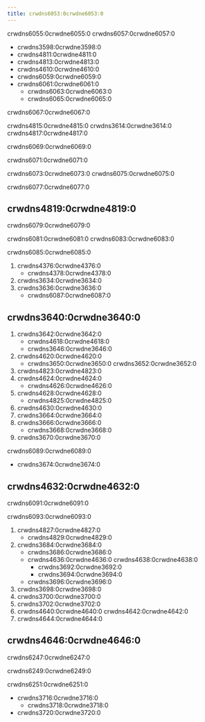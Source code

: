 ```yaml
---
title: crwdns6053:0crwdne6053:0
---
```


crwdns6055:0crwdne6055:0 crwdns6057:0crwdne6057:0

- crwdns3598:0crwdne3598:0
- crwdns4811:0crwdne4811:0
- crwdns4813:0crwdne4813:0
- crwdns4610:0crwdne4610:0
- crwdns6059:0crwdne6059:0
- crwdns6061:0crwdne6061:0
     - crwdns6063:0crwdne6063:0
     - crwdns6065:0crwdne6065:0

crwdns6067:0crwdne6067:0

crwdns4815:0crwdne4815:0 crwdns3614:0crwdne3614:0 crwdns4817:0crwdne4817:0

crwdns6069:0crwdne6069:0

crwdns6071:0crwdne6071:0

crwdns6073:0crwdne6073:0 crwdns6075:0crwdne6075:0

crwdns6077:0crwdne6077:0

## crwdns4819:0crwdne4819:0

crwdns6079:0crwdne6079:0

crwdns6081:0crwdne6081:0 crwdns6083:0crwdne6083:0

crwdns6085:0crwdne6085:0

1. crwdns4376:0crwdne4376:0
   - crwdns4378:0crwdne4378:0
1. crwdns3634:0crwdne3634:0
1. crwdns3636:0crwdne3636:0
   - crwdns6087:0crwdne6087:0

## crwdns3640:0crwdne3640:0

1. crwdns3642:0crwdne3642:0
   - crwdns4618:0crwdne4618:0
   - crwdns3646:0crwdne3646:0
1. crwdns4620:0crwdne4620:0
   - crwdns3650:0crwdne3650:0 crwdns3652:0crwdne3652:0
1. crwdns4823:0crwdne4823:0
1. crwdns4624:0crwdne4624:0
   - crwdns4626:0crwdne4626:0
1. crwdns4628:0crwdne4628:0
   - crwdns4825:0crwdne4825:0
1. crwdns4630:0crwdne4630:0
1. crwdns3664:0crwdne3664:0
1. crwdns3666:0crwdne3666:0
   - crwdns3668:0crwdne3668:0
1. crwdns3670:0crwdne3670:0

crwdns6089:0crwdne6089:0
- crwdns3674:0crwdne3674:0

## crwdns4632:0crwdne4632:0

crwdns6091:0crwdne6091:0

crwdns6093:0crwdne6093:0

1. crwdns4827:0crwdne4827:0
   - crwdns4829:0crwdne4829:0
1. crwdns3684:0crwdne3684:0
   - crwdns3686:0crwdne3686:0
   - crwdns4636:0crwdne4636:0 crwdns4638:0crwdne4638:0
      - crwdns3692:0crwdne3692:0
      - crwdns3694:0crwdne3694:0
   - crwdns3696:0crwdne3696:0
1. crwdns3698:0crwdne3698:0
1. crwdns3700:0crwdne3700:0
1. crwdns3702:0crwdne3702:0
1. crwdns4640:0crwdne4640:0 crwdns4642:0crwdne4642:0
1. crwdns4644:0crwdne4644:0

## crwdns4646:0crwdne4646:0

crwdns6247:0crwdne6247:0

crwdns6249:0crwdne6249:0

crwdns6251:0crwdne6251:0

- crwdns3716:0crwdne3716:0
   - crwdns3718:0crwdne3718:0
- crwdns3720:0crwdne3720:0
